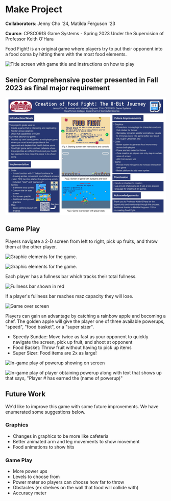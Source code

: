 # Make Project 

**Collaborators**: Jenny Cho '24, Matilda Ferguson '23

**Course**: CPSC091S Game Systems - Spring 2023 Under the Supervision of Professor Keith O'Hara

Food Fight! is an original game where players try to put their opponent into a food coma by hitting them with the most food elements. 

![Title screen with game title and instructions on how to play](https://github.swarthmore.edu/storage/user/5749/files/14d0c7d1-a9d8-4f59-a5cd-7f936dea60d6)

## Senior Comprehensive poster presented in Fall 2023 as final major requirement

![CS Final Poster Jenny Cho.jpg](https://github.com/jennycho02/foodfightgame/blob/e34f60a1d38a40e8c36b5f5caee2875583974345/CS%20Final%20Poster%20Jenny%20Cho.jpg)

## Game Play

Players navigate a 2-D screen from left to right, pick up fruits, and throw them at the other player. 


![Graphic elements for the game.](https://github.swarthmore.edu/storage/user/5749/files/c45477ce-8bc4-4da6-a89e-c47299e1c1ba)

![Graphic elements for the game.](https://github.swarthmore.edu/storage/user/5749/files/01a0c92f-ba9d-4676-bce0-886df5e7520e)

Each player has a fullness bar which tracks their total fullness. 

![Fullness bar shown in red](https://github.swarthmore.edu/storage/user/5749/files/a19c736f-e27c-4d0d-8819-b8749fff6eee)

If a player's fullness bar reaches maz capacity they will lose.

![Game over screen](https://github.swarthmore.edu/storage/user/5749/files/879d09aa-c0bc-468a-a715-f2c31f882d9d)

Players can gain an advantage by catching a rainbow apple and becoming a chef. The golden apple will give the player one of three available powerups, "speed", "food basket", or a "super sizer".
* Speedy Sundae: Move twice as fast as your opponent to quickly navigate the screen, pick up fruit, and shoot at opponent
* Food Basket: Throw fruit without having to pick up items
* Super Sizer: Food items are 2x as large!

![In-game play of powerup showing on screen](https://github.swarthmore.edu/storage/user/5749/files/4e1e9aa7-0d17-4916-8e6a-971725b2ce38)

![In-game play of player obtaining powerup along with text that shows up that says, "Player # has earned the (name of powerup)"](https://github.swarthmore.edu/storage/user/5749/files/87c8bb21-d53e-486b-a0c6-385c08de8933)

## Future Work 
We'd like to improve this game with some future improvements. We have enumerated some suggestions below.
 ### Graphics
 * Changes in graphics to be more like cafeteria
 * Better animated arm and leg movements to show movement
 * Food animations to show hits

 ### Game Play
 * More power ups
 * Levels to choose from
 * Power meter so players can choose how far to throw
 * Obstacles (ex shelves on the wall that food will collide with)
 * Accuracy meter

